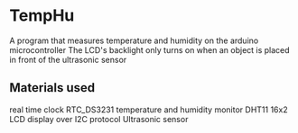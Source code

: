 # TempHu
A program that measures temperature and humidity on the arduino microcontroller
The LCD's backlight only turns on when an object is placed in front of the ultrasonic sensor

## Materials used
real time clock RTC_DS3231 
temperature and humidity monitor DHT11
16x2 LCD display over I2C protocol
Ultrasonic sensor


